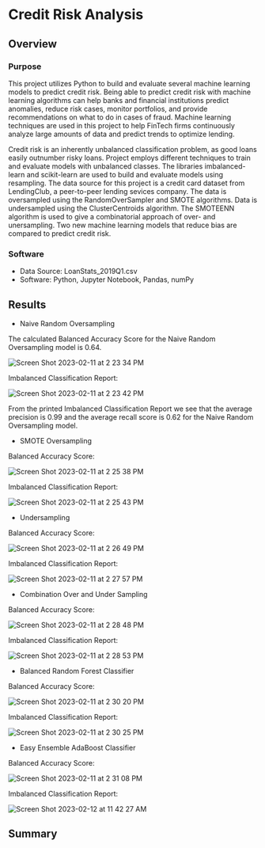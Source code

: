 # Credit Risk Analysis

## Overview

### Purpose

This project utilizes Python to build and evaluate several machine learning models to predict credit risk.  Being able to predict credit risk with machine learning algorithms can help banks and financial institutions predict anomalies, reduce risk cases, monitor portfolios, and provide recommendations on what to do in cases of fraud. Machine learning techniques are used in this project to help FinTech firms continuously analyze large amounts of data and predict trends to optimize lending. 

Credit risk is an inherently unbalanced classification problem, as good loans easily outnumber risky loans. Project employs different techniques to train and evaluate models with unbalanced classes. The libraries imbalanced-learn and scikit-learn are used to build and evaluate models using resampling. The data source for this project is a credit card dataset from LendingClub, a peer-to-peer lending sevices company. The data is oversampled using the RandomOverSampler and SMOTE algorithms. Data is undersampled using the ClusterCentroids algorithm. The SMOTEENN algorithm is used to give a combinatorial approach of over- and unersampling. Two new machine learning models that reduce bias are compared to predict credit risk. 



### Software
* Data Source: LoanStats_2019Q1.csv
* Software: Python, Jupyter Notebook, Pandas, numPy

## Results

* Naive Random Oversampling

The calculated Balanced Accuracy Score for the Naive Random Oversampling model is 0.64.

![Screen Shot 2023-02-11 at 2 23 34 PM](https://user-images.githubusercontent.com/111299372/218277274-e35a5d9f-0fcf-40d9-92a3-07acc89d7491.png)


Imbalanced Classification Report:

![Screen Shot 2023-02-11 at 2 23 42 PM](https://user-images.githubusercontent.com/111299372/218277285-48f0bc37-c6aa-47bf-89a6-adfad3cfe54e.png)

From the printed Imbalanced Classification Report we see that the average precision is 0.99 and the average recall score is 0.62 for the Naive Random Oversampling model.

* SMOTE Oversampling

Balanced Accuracy Score:

![Screen Shot 2023-02-11 at 2 25 38 PM](https://user-images.githubusercontent.com/111299372/218277361-93aac58e-9bef-4888-847b-b3b978f284fc.png)

Imbalanced Classification Report:

![Screen Shot 2023-02-11 at 2 25 43 PM](https://user-images.githubusercontent.com/111299372/218277379-3543464e-7bc7-49fe-a1b8-b427f3d4100d.png)



* Undersampling

Balanced Accuracy Score:

![Screen Shot 2023-02-11 at 2 26 49 PM](https://user-images.githubusercontent.com/111299372/218277446-c1e2c083-7212-4f33-87ee-d4403c109c92.png)

Imbalanced Classification Report:

![Screen Shot 2023-02-11 at 2 27 57 PM](https://user-images.githubusercontent.com/111299372/218277458-62d3b0c3-a325-4417-9b16-f5760a9a181d.png)


* Combination Over and Under Sampling

Balanced Accuracy Score:

![Screen Shot 2023-02-11 at 2 28 48 PM](https://user-images.githubusercontent.com/111299372/218277501-0c2cb9df-33bd-4170-8c73-1619d81435f6.png)

Imbalanced Classification Report:

![Screen Shot 2023-02-11 at 2 28 53 PM](https://user-images.githubusercontent.com/111299372/218277507-52b218fc-b41a-494b-a7c8-a2cbaf08954f.png)


* Balanced Random Forest Classifier

Balanced Accuracy Score:

![Screen Shot 2023-02-11 at 2 30 20 PM](https://user-images.githubusercontent.com/111299372/218277554-9177bcfb-32d2-4878-9dd9-0e2de287abb6.png)

Imbalanced Classification Report:

![Screen Shot 2023-02-11 at 2 30 25 PM](https://user-images.githubusercontent.com/111299372/218277556-7b9c3c7c-2bd1-44b5-94f9-a3829fa80ec4.png)

* Easy Ensemble AdaBoost Classifier

Balanced Accuracy Score:

![Screen Shot 2023-02-11 at 2 31 08 PM](https://user-images.githubusercontent.com/111299372/218277582-06821010-42f3-4bd0-b5d7-62db19ce6d8a.png)

Imbalanced Classification Report:

![Screen Shot 2023-02-12 at 11 42 27 AM](https://user-images.githubusercontent.com/111299372/218324426-24db39fd-f0a9-416d-8973-558a19abf8f0.png)

## Summary
